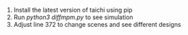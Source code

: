 1. Install the latest version of taichi using pip
2. Run _python3 diffmpm.py_ to see simulation
3. Adjust line 372 to change scenes and see different designs
